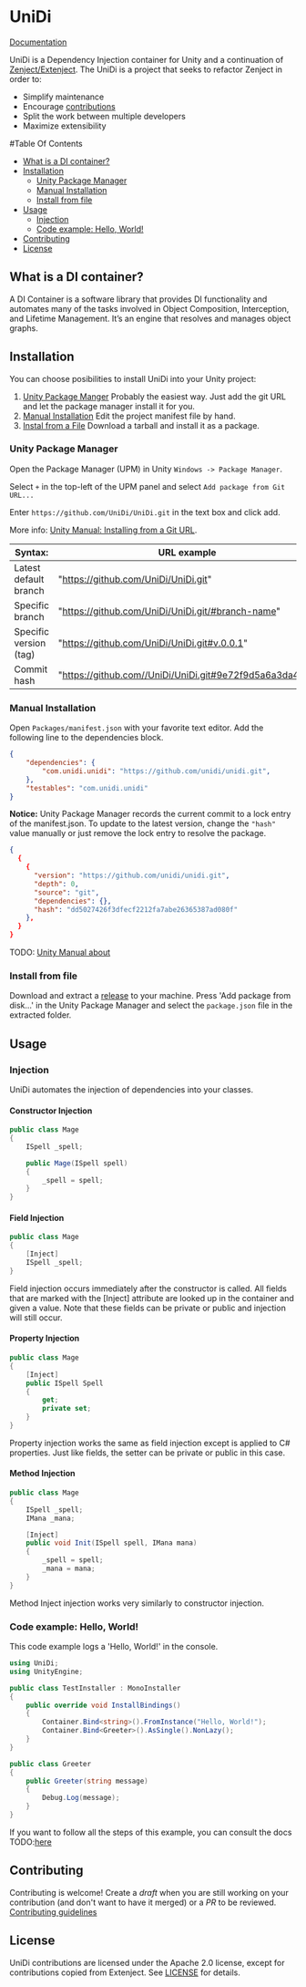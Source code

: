 # UniDi
[Documentation](https://github.com/UniDi/unidi.github.io)

UniDi is a Dependency Injection container for Unity and a continuation of [Zenject/Extenject](https://github.com/Mathijs-Bakker/Extenject).
The UniDi is a project that seeks to refactor Zenject in order to:

* Simplify maintenance
* Encourage [contributions]()
* Split the work between multiple developers
* Maximize extensibility

<!-- START doctoc generated TOC please keep comment here to allow auto update -->
<!-- DON'T EDIT THIS SECTION, INSTEAD RE-RUN doctoc TO UPDATE -->
#Table Of Contents

- [What is a DI container?](#what-is-a-di-container)
- [Installation](#installation)
  - [Unity Package Manager](#unity-package-manager)
  - [Manual Installation](#manual-installation)
  - [Install from file](#install-from-file)
- [Usage](#usage)
  - [Injection](#injection)
  - [Code example: Hello, World!](#code-example-hello-world)
- [Contributing](#contributing)
- [License](#license)

<!-- END doctoc generated TOC please keep comment here to allow auto update -->

## What is a DI container?
A DI Container is a software library that provides DI functionality and automates many of the tasks involved in Object Composition, Interception, and Lifetime Management. It’s an engine that resolves and manages object graphs.

## Installation

You can choose posibilities to install UniDi into your Unity project:
1. [Unity Package Manger](#unity-package-manager)
Probably the easiest way. Just add the git URL and let the package manager install it for you.
1. [Manual Installation](#manual-installation)
Edit the project manifest file by hand.
1. [Instal from a File](#Install-from-file)
Download a tarball and install it as a package.

### Unity Package Manager
Open the Package Manager (UPM) in Unity ``Windows -> Package Manager``.

Select ``+`` in the top-left of the UPM panel and select ``Add package from Git URL...``

Enter ``https://github.com/UniDi/UniDi.git`` in the text box and click add.

More info: [Unity Manual: Installing from a Git URL](https://docs.unity3d.com/Manual/upm-ui-giturl.html).

| Syntax: | URL example |  
|---|---|
| Latest default branch	| "https://github.com/UniDi/UniDi.git" |  
| Specific branch| "https://github.com/UniDi/UniDi.git/#branch-name" |
| Specific version (tag) | "https://github.com/UniDi/UniDi.git#v.0.0.1" |
| Commit hash |	"https://github.com//UniDi/UniDi.git#9e72f9d5a6a3da49..." |

### Manual Installation
Open ``Packages/manifest.json`` with your favorite text editor. Add the following line to the dependencies block.
```json
{
    "dependencies": {
        "com.unidi.unidi": "https://github.com/unidi/unidi.git",
    },
    "testables": "com.unidi.unidi"
}
```
**Notice:** Unity Package Manager records the current commit to a lock entry of the manifest.json. To update to the latest version, change the ``"hash"`` value manually or just remove the lock entry to resolve the package.
```json
{
  {
    {
      "version": "https://github.com/unidi/unidi.git",
      "depth": 0,
      "source": "git",
      "dependencies": {},
      "hash": "dd5027426f3dfecf2212fa7abe26365387ad080f"
    },
  }
}
```
TODO: [Unity Manual about ](https://docs.unity3d.com/Manual/upm-git.html)

### Install from file 
Download and extract a [release](https://github.com/UniDi/UniDi/releases) to your machine. Press 'Add package from disk...' in the Unity Package Manager and select the ``package.json`` file in the extracted folder.

## Usage 

### Injection
UniDi automates the injection of dependencies into your classes. 

#### Constructor Injection
```csharp
public class Mage
{
    ISpell _spell;

    public Mage(ISpell spell)
    {
        _spell = spell;
    }
}
```

#### Field Injection
```csharp
public class Mage
{
    [Inject]
    ISpell _spell;
}
```
Field injection occurs immediately after the constructor is called. All fields that are marked with the [Inject] attribute are looked up in the container and given a value. Note that these fields can be private or public and injection will still occur.

#### Property Injection
```csharp
public class Mage
{
    [Inject]
    public ISpell Spell
    {
        get;
        private set;
    }
}
```
Property injection works the same as field injection except is applied to C# properties. Just like fields, the setter can be private or public in this case.

#### Method Injection
```csharp
public class Mage
{
    ISpell _spell;
    IMana _mana;

    [Inject]
    public void Init(ISpell spell, IMana mana)
    {
        _spell = spell;
        _mana = mana;
    }
}
```
Method Inject injection works very similarly to constructor injection.

### Code example: Hello, World!

This code example logs a 'Hello, World!' in the console.

```csharp
using UniDi;
using UnityEngine;

public class TestInstaller : MonoInstaller
{
    public override void InstallBindings()
    {
        Container.Bind<string>().FromInstance("Hello, World!");
        Container.Bind<Greeter>().AsSingle().NonLazy();
    }
}

public class Greeter
{
    public Greeter(string message)
    {
        Debug.Log(message);
    }
}
```
If you want to follow all the steps of this example, you can consult the docs TODO:[here]()

## Contributing
Contributing is welcome! Create a *draft* when you are still working on your contribution (and don't want to have it merged) or a *PR* to be reviewed.
[Contributing guidelines](https://github.com/UniDi/UniDi/CONTRIBUTING.md)

## License
UniDi contributions are licensed under the Apache 2.0 license, except for contributions copied from Extenject. See [LICENSE](https://github.com/UniDi/UniDi/blob/master/LICENSE.md) for details.
